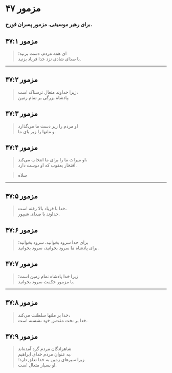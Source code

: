# مزمور ۴۷

### برای رهبر موسیقی. مزمور پسران قورح.

## مزمور ۴۷:۱

> ای همه مردم، دست بزنید؛  
> با صدای شادی نزد خدا فریاد بزنید.

---

## مزمور ۴۷:۲

> زیرا خداوند متعال ترسناک است،  
> پادشاه بزرگی بر تمام زمین.

## مزمور ۴۷:۳

> او مردم را زیر دست ما می‌گذارد  
> و ملتها را زیر پای ما.

## مزمور ۴۷:۴

> او میراث ما را برای ما انتخاب می‌کند،  
> افتخار یعقوب که او دوست دارد.

> سلاه

---

## مزمور ۴۷:۵

> خدا با فریاد بالا رفته است،  
> خداوند با صدای شیپور.

## مزمور ۴۷:۶

> برای خدا سرود بخوانید، سرود بخوانید؛  
> برای پادشاه ما سرود بخوانید، سرود بخوانید.

## مزمور ۴۷:۷

> زیرا خدا پادشاه تمام زمین است؛  
> با مزمور حکمت سرود بخوانید.

---

## مزمور ۴۷:۸

> خدا بر ملتها سلطنت می‌کند،  
> خدا بر تخت مقدس خود نشسته است.

## مزمور ۴۷:۹

> شاهزادگان مردم گرد آمده‌اند  
> به عنوان مردم خدای ابراهیم،  
> زیرا سپرهای زمین به خدا تعلق دارد؛  
> او بسیار متعال است.
